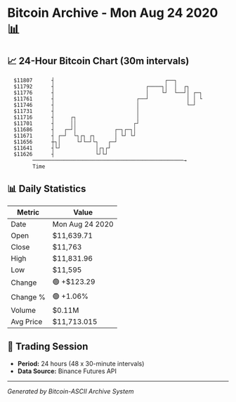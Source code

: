 # Bitcoin Archive - Mon Aug 24 2020 📊

## 📈 24-Hour Bitcoin Chart (30m intervals)

```
  $11807      ┤                                   ┌──┐         
  $11792      ┤                             ┌────┐│  │  ┌┐     
  $11776      ┤                             │    └┘  └──┘│ ┌─┐ 
  $11761      ┤                          ┌──┘            │ │ └ 
  $11746      ┤                          │               └─┘   
  $11731      ┤                          │                     
  $11716      ┤     ┌┐                   │                     
  $11701      ┤     ││                  ┌┘                     
  $11686      ┤   ┌─┘│            ┌─┐┌─┐│                      
  $11671      ┤ ┌─┘  └┐┌┐ ┌┐      │ └┘ └┘                      
  $11656      ┼┐│     └┘└─┘└┐   ┌─┘                            
  $11641      ┤└┘           │┌┐┌┘                              
  $11626      ┤             └┘└┘                               
        ────────────────────────────────────────────────→
        Time
```

## 📊 Daily Statistics

| Metric | Value |
|--------|-------|
| Date | Mon Aug 24 2020 |
| Open | $11,639.71 |
| Close | $11,763 |
| High | $11,831.96 |
| Low | $11,595 |
| Change | 🟢 +$123.29 |
| Change % | 🟢 +1.06% |
| Volume | $0.11M |
| Avg Price | $11,713.015 |

## 📅 Trading Session

- **Period:** 24 hours (48 x 30-minute intervals)
- **Data Source:** Binance Futures API

---
*Generated by Bitcoin-ASCII Archive System*
